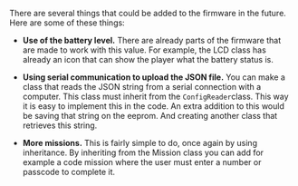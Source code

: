 There are several things that could be added to the firmware in the future. Here are some of these things:
- **Use of the battery level.** There are already parts of the firmware that are made to work with this value. For example, the LCD class has already an icon that can show the player what the battery status is.

- **Using serial communication to upload the JSON file.** You can make a class that reads the JSON string from a serial connection with a computer. This class must inherit from the ```ConfigReader```class. This way it is easy to implement this in the code. An extra addition to this would be saving that string on the eeprom. And creating another class that retrieves this string. 

- **More missions.** This is fairly simple to do, once again by using inheritance. By inheriting from the Mission class you can add for example a code mission where the user must enter a number or passcode to complete it. 
